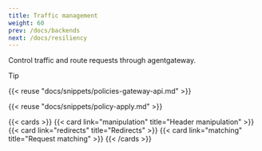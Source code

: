 ```yaml
---
title: Traffic management
weight: 60
prev: /docs/backends
next: /docs/resiliency
---
```


Control traffic and route requests through agentgateway.

> [!TIP]
> {{< reuse "docs/snippets/policies-gateway-api.md" >}}

{{< reuse "docs/snippets/policy-apply.md" >}}

{{< cards >}}
  {{< card link="manipulation" title="Header manipulation" >}}
  {{< card link="redirects" title="Redirects" >}}
  {{< card link="matching" title="Request matching" >}}
{{< /cards >}}